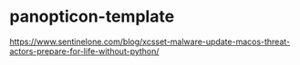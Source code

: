 # panopticon-template

https://www.sentinelone.com/blog/xcsset-malware-update-macos-threat-actors-prepare-for-life-without-python/
